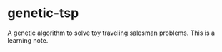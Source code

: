 # genetic-tsp
A genetic algorithm to solve toy traveling salesman problems. This is a learning note.
